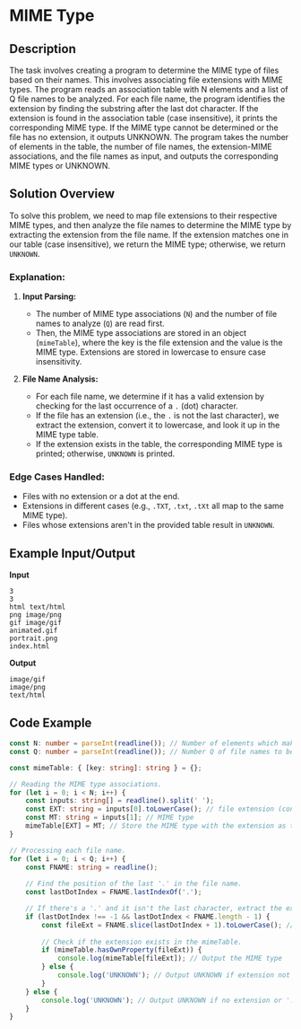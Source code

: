 # MIME Type

## Description

The task involves creating a program to determine the MIME type of files based on their names. This involves associating file extensions with MIME types. The program reads an association table with N elements and a list of Q file names to be analyzed. For each file name, the program identifies the extension by finding the substring after the last dot character. If the extension is found in the association table (case insensitive), it prints the corresponding MIME type. If the MIME type cannot be determined or the file has no extension, it outputs UNKNOWN. The program takes the number of elements in the table, the number of file names, the extension-MIME associations, and the file names as input, and outputs the corresponding MIME types or UNKNOWN.

## Solution Overview

To solve this problem, we need to map file extensions to their respective MIME types, and then analyze the file names to determine the MIME type by extracting the extension from the file name. If the extension matches one in our table (case insensitive), we return the MIME type; otherwise, we return `UNKNOWN`.

### Explanation:

1. **Input Parsing:**
   - The number of MIME type associations (`N`) and the number of file names to analyze (`Q`) are read first.
   - Then, the MIME type associations are stored in an object (`mimeTable`), where the key is the file extension and the value is the MIME type. Extensions are stored in lowercase to ensure case insensitivity.

2. **File Name Analysis:**
   - For each file name, we determine if it has a valid extension by checking for the last occurrence of a `.` (dot) character.
   - If the file has an extension (i.e., the `.` is not the last character), we extract the extension, convert it to lowercase, and look it up in the MIME type table.
   - If the extension exists in the table, the corresponding MIME type is printed; otherwise, `UNKNOWN` is printed.

### Edge Cases Handled:

- Files with no extension or a dot at the end.
- Extensions in different cases (e.g., `.TXT`, `.txt`, `.tXt` all map to the same MIME type).
- Files whose extensions aren't in the provided table result in `UNKNOWN`.

## Example Input/Output

**Input**

```
3
3
html text/html
png image/png
gif image/gif
animated.gif
portrait.png
index.html
```

**Output**

```
image/gif
image/png
text/html
```

## Code Example

```typescript
const N: number = parseInt(readline()); // Number of elements which make up the association table.
const Q: number = parseInt(readline()); // Number Q of file names to be analyzed.

const mimeTable: { [key: string]: string } = {};

// Reading the MIME type associations.
for (let i = 0; i < N; i++) {
    const inputs: string[] = readline().split(' ');
    const EXT: string = inputs[0].toLowerCase(); // file extension (converted to lowercase for case-insensitivity)
    const MT: string = inputs[1]; // MIME type
    mimeTable[EXT] = MT; // Store the MIME type with the extension as the key
}

// Processing each file name.
for (let i = 0; i < Q; i++) {
    const FNAME: string = readline();
    
    // Find the position of the last '.' in the file name.
    const lastDotIndex = FNAME.lastIndexOf('.');

    // If there's a '.' and it isn't the last character, extract the extension.
    if (lastDotIndex !== -1 && lastDotIndex < FNAME.length - 1) {
        const fileExt = FNAME.slice(lastDotIndex + 1).toLowerCase(); // Get the file extension and convert to lowercase
        
        // Check if the extension exists in the mimeTable.
        if (mimeTable.hasOwnProperty(fileExt)) {
            console.log(mimeTable[fileExt]); // Output the MIME type
        } else {
            console.log('UNKNOWN'); // Output UNKNOWN if extension not found
        }
    } else {
        console.log('UNKNOWN'); // Output UNKNOWN if no extension or '.' at the end
    }
}

```
